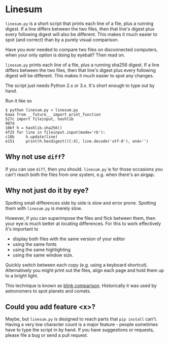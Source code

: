 # Linesum

`linesum.py` is a short script that prints each line of a file, plus a running digest. If a line differs between the two files, then that line's digest plus every following digest will also be different. This makes it much easier to spot (and correct) than by a purely visual comparison.

Have you ever needed to compare two files on disconnected computers, when your only option is doing by eyeball? Then read on.

`linesum.py` prints each line of a file, plus a running sha256 digest. If a line differs between the two files, then that line's digest plus every following digest will be different. This makes it much easier to spot any changes.

The script just needs Python 2.x or 3.x. It's short enough to type out by hand.

Run it like so

```
$ python linesum.py < linesum.py 
6aaa from __future__ import print_function
527c import fileinput, hashlib
907d 
10bf h = hashlib.sha256()
4f25 for line in fileinput.input(mode='rb'):
c18b     h.update(line)
e151     print(h.hexdigest()[:4], line.decode('utf-8'), end='')
```

## Why not use `diff`?

If you can use `diff`, then you should. `linesum.py` is for those occasions you can't reach both the files from one system, e.g. when there's an airgap.

## Why not just do it by eye?

Spotting small differences side by side is slow and error prone. Spotting them with `linesum.py` is merely slow.

However, if you can superimpose the files and flick between them, then your eye is much better at locating differences. For this to work effectively it's important to

- display both files with the same version of your editor
- using the same fonts
- using the same highlighting
- using the same window size.

Quickly switch between each copy (e.g. using a keyboard shortcut). Alternatively you might print out the files, align each page and hold them up to a bright light.

This technique is known as [blink comparison](https://en.wikipedia.org/wiki/Blink_comparator). Historically it was used by astronomers to spot planets and comets.

## Could you add feature \<x\>?

Maybe, but `linesum.py` is designed to reach parts that `pip install` can't. Having a very low character count is a major feature - people sometimes have to type the script in by hand. If you have suggestions or requests, please file a bug or send a pull request.
